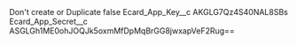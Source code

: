 <?xml version="1.0" encoding="UTF-8"?>
<CustomMetadata xmlns="http://soap.sforce.com/2006/04/metadata" xmlns:xsi="http://www.w3.org/2001/XMLSchema-instance" xmlns:xsd="http://www.w3.org/2001/XMLSchema">
    <label>Don&apos;t create or Duplicate</label>
    <protected>false</protected>
    <values>
        <field>Ecard_App_Key__c</field>
        <value xsi:type="xsd:string">AKGLG7Qz4S40NAL8SBs</value>
    </values>
    <values>
        <field>Ecard_App_Secret__c</field>
        <value xsi:type="xsd:string">ASGLGh1ME0ohJOQJk5oxmMfDpMqBrGG8jwxapVeF2Rug==</value>
    </values>
</CustomMetadata>

